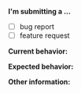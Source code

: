 <!-- Please do not submit "How to" questions here. Instead, please use the below GItter channel: https://gitter.im/dsc-slop/getting-started?utm_source=share-link&utm_medium=link&utm_campaign=share-link -->

<!-- ISSUES MISSING IMPORTANT INFORMATION MAY BE CLOSED WITHOUT INVESTIGATION. -->

**I'm submitting a ...** 
<!--  (check one with "x") -->
- [ ] bug report
- [ ] feature request

**Current behavior:**
<!-- Describe how the bug manifests. -->

**Expected behavior:**
<!-- Describe what the behavior would be without the bug. -->

**Other information:**
<!-- List any other information that is relevant to your issue. Stack traces, related issues, suggestions on how to fix, Stack Overflow links, forum links, etc. -->
